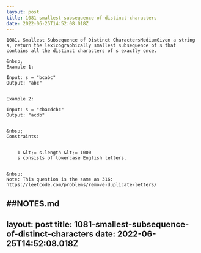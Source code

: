 ```yaml
---
layout: post
title: 1081-smallest-subsequence-of-distinct-characters
date: 2022-06-25T14:52:08.018Z
---
```


```
1081. Smallest Subsequence of Distinct CharactersMediumGiven a string s, return the lexicographically smallest subsequence of s that contains all the distinct characters of s exactly once.

&nbsp;
Example 1:

Input: s = "bcabc"
Output: "abc"


Example 2:

Input: s = "cbacdcbc"
Output: "acdb"


&nbsp;
Constraints:


	1 &lt;= s.length &lt;= 1000
	s consists of lowercase English letters.


&nbsp;
Note: This question is the same as 316: https://leetcode.com/problems/remove-duplicate-letters/ 
```

##NOTES.md
 ---
layout: post
title: 1081-smallest-subsequence-of-distinct-characters
date: 2022-06-25T14:52:08.018Z
---

```
​ 
```
